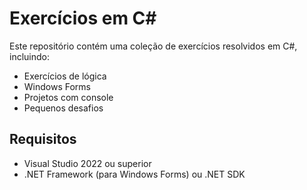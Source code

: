 # Exercícios em C#

Este repositório contém uma coleção de exercícios resolvidos em C#, incluindo:

- Exercícios de lógica
- Windows Forms
- Projetos com console
- Pequenos desafios

## Requisitos

- Visual Studio 2022 ou superior
- .NET Framework (para Windows Forms) ou .NET SDK

